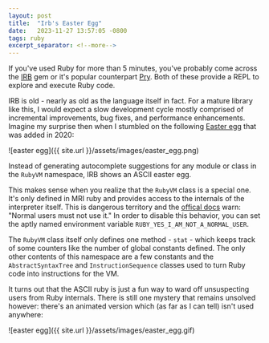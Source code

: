 ```yaml
---
layout: post
title:  "Irb's Easter Egg"
date:   2023-11-27 13:57:05 -0800
tags: ruby
excerpt_separator: <!--more-->
---
```


If you've used Ruby for more than 5 minutes, you've probably come across the [IRB](https://github.com/ruby/irb) gem or it's popular counterpart [Pry](https://github.com/pry/pry). Both of these provide a REPL to explore and execute Ruby code.

IRB is old - nearly as old as the language itself in fact. For a mature library like this, I would expect a slow development cycle mostly comprised of incremental improvements, bug fixes, and performance enhancements. Imagine my surprise then when I stumbled on the following [Easter egg](https:///github.com/ruby/irb/pull/69/files) that was added in 2020:

![easter egg]({{ site.url }}/assets/images/easter_egg.png)

Instead of generating autocomplete suggestions for any module or class in the `RubyVM` namespace, IRB shows an ASCII easter egg.

This makes sense when you realize that the `RubyVM` class is a special one. It's only defined in MRI ruby and provides access to the internals of the interpreter itself. This is dangerous territory and the [offical docs](https://ruby-doc.org/3.2.1/RubyVM.html) warn: "Normal users must not use it." In order to disable this behavior, you can set the aptly named environment variable `RUBY_YES_I_AM_NOT_A_NORMAL_USER`.

The `RubyVM` class itself only defines one method - `stat` - which keeps track of some counters like the number of global constants defined. The only other contents of this namespace are a few constants and the `AbstractSyntaxTree` and `InstructionSequence` classes used to turn Ruby code into instructions for the VM.

It turns out that the ASCII ruby is just a fun way to ward off unsuspecting users from Ruby internals. There is still one mystery that remains unsolved however: there's an animated version which (as far as I can tell) isn't used anywhere:

![easter egg]({{ site.url }}/assets/images/easter_egg.gif)